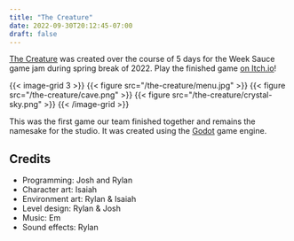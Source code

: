 ```yaml
---
title: "The Creature"
date: 2022-09-30T20:12:45-07:00
draft: false
---
```


[The Creature](/games/the-creature) was created over the course of 5 days for the Week Sauce game jam during spring break of 2022. Play the finished game [on Itch.io](https://supergobo.itch.io/the-creature)!

{{< image-grid 3 >}}
{{< figure src="/the-creature/menu.jpg" >}}
{{< figure src="/the-creature/cave.png" >}}
{{< figure src="/the-creature/crystal-sky.png" >}}
{{< /image-grid >}}

<!--more-->

This was the first game our team finished together and remains the namesake for the studio. It was created using the [Godot](https://godotengine.org/) game engine.

## Credits

- Programming: Josh and Rylan
- Character art: Isaiah
- Environment art: Rylan & Isaiah
- Level design: Rylan & Josh
- Music: Em
- Sound effects: Rylan